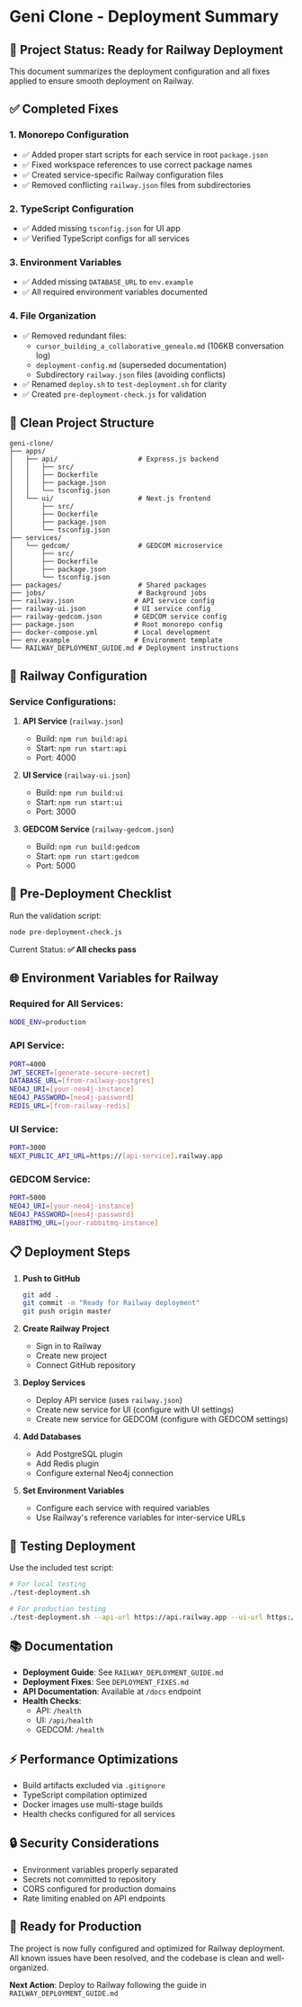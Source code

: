 # Geni Clone - Deployment Summary

## 🚀 Project Status: Ready for Railway Deployment

This document summarizes the deployment configuration and all fixes applied to ensure smooth deployment on Railway.

## ✅ Completed Fixes

### 1. **Monorepo Configuration**
- ✅ Added proper start scripts for each service in root `package.json`
- ✅ Fixed workspace references to use correct package names
- ✅ Created service-specific Railway configuration files
- ✅ Removed conflicting `railway.json` files from subdirectories

### 2. **TypeScript Configuration**
- ✅ Added missing `tsconfig.json` for UI app
- ✅ Verified TypeScript configs for all services

### 3. **Environment Variables**
- ✅ Added missing `DATABASE_URL` to `env.example`
- ✅ All required environment variables documented

### 4. **File Organization**
- ✅ Removed redundant files:
  - `cursor_building_a_collaborative_genealo.md` (106KB conversation log)
  - `deployment-config.md` (superseded documentation)
  - Subdirectory `railway.json` files (avoiding conflicts)
- ✅ Renamed `deploy.sh` to `test-deployment.sh` for clarity
- ✅ Created `pre-deployment-check.js` for validation

## 📁 Clean Project Structure

```
geni-clone/
├── apps/
│   ├── api/                    # Express.js backend
│   │   ├── src/
│   │   ├── Dockerfile
│   │   ├── package.json
│   │   └── tsconfig.json
│   └── ui/                     # Next.js frontend
│       ├── src/
│       ├── Dockerfile
│       ├── package.json
│       └── tsconfig.json
├── services/
│   └── gedcom/                 # GEDCOM microservice
│       ├── src/
│       ├── Dockerfile
│       ├── package.json
│       └── tsconfig.json
├── packages/                   # Shared packages
├── jobs/                       # Background jobs
├── railway.json               # API service config
├── railway-ui.json            # UI service config
├── railway-gedcom.json        # GEDCOM service config
├── package.json               # Root monorepo config
├── docker-compose.yml         # Local development
├── env.example                # Environment template
└── RAILWAY_DEPLOYMENT_GUIDE.md # Deployment instructions
```

## 🔧 Railway Configuration

### Service Configurations:
1. **API Service** (`railway.json`)
   - Build: `npm run build:api`
   - Start: `npm run start:api`
   - Port: 4000

2. **UI Service** (`railway-ui.json`)
   - Build: `npm run build:ui`
   - Start: `npm run start:ui`
   - Port: 3000

3. **GEDCOM Service** (`railway-gedcom.json`)
   - Build: `npm run build:gedcom`
   - Start: `npm run start:gedcom`
   - Port: 5000

## 🚦 Pre-Deployment Checklist

Run the validation script:
```bash
node pre-deployment-check.js
```

Current Status: **✅ All checks pass**

## 🌐 Environment Variables for Railway

### Required for All Services:
```bash
NODE_ENV=production
```

### API Service:
```bash
PORT=4000
JWT_SECRET=[generate-secure-secret]
DATABASE_URL=[from-railway-postgres]
NEO4J_URI=[your-neo4j-instance]
NEO4J_PASSWORD=[neo4j-password]
REDIS_URL=[from-railway-redis]
```

### UI Service:
```bash
PORT=3000
NEXT_PUBLIC_API_URL=https://[api-service].railway.app
```

### GEDCOM Service:
```bash
PORT=5000
NEO4J_URI=[your-neo4j-instance]
NEO4J_PASSWORD=[neo4j-password]
RABBITMQ_URL=[your-rabbitmq-instance]
```

## 📋 Deployment Steps

1. **Push to GitHub**
   ```bash
   git add .
   git commit -m "Ready for Railway deployment"
   git push origin master
   ```

2. **Create Railway Project**
   - Sign in to Railway
   - Create new project
   - Connect GitHub repository

3. **Deploy Services**
   - Deploy API service (uses `railway.json`)
   - Create new service for UI (configure with UI settings)
   - Create new service for GEDCOM (configure with GEDCOM settings)

4. **Add Databases**
   - Add PostgreSQL plugin
   - Add Redis plugin
   - Configure external Neo4j connection

5. **Set Environment Variables**
   - Configure each service with required variables
   - Use Railway's reference variables for inter-service URLs

## 🧪 Testing Deployment

Use the included test script:
```bash
# For local testing
./test-deployment.sh

# For production testing
./test-deployment.sh --api-url https://api.railway.app --ui-url https://ui.railway.app
```

## 📚 Documentation

- **Deployment Guide**: See `RAILWAY_DEPLOYMENT_GUIDE.md`
- **Deployment Fixes**: See `DEPLOYMENT_FIXES.md`
- **API Documentation**: Available at `/docs` endpoint
- **Health Checks**: 
  - API: `/health`
  - UI: `/api/health`
  - GEDCOM: `/health`

## ⚡ Performance Optimizations

- Build artifacts excluded via `.gitignore`
- TypeScript compilation optimized
- Docker images use multi-stage builds
- Health checks configured for all services

## 🔒 Security Considerations

- Environment variables properly separated
- Secrets not committed to repository
- CORS configured for production domains
- Rate limiting enabled on API endpoints

## 🎯 Ready for Production

The project is now fully configured and optimized for Railway deployment. All known issues have been resolved, and the codebase is clean and well-organized.

**Next Action**: Deploy to Railway following the guide in `RAILWAY_DEPLOYMENT_GUIDE.md` 